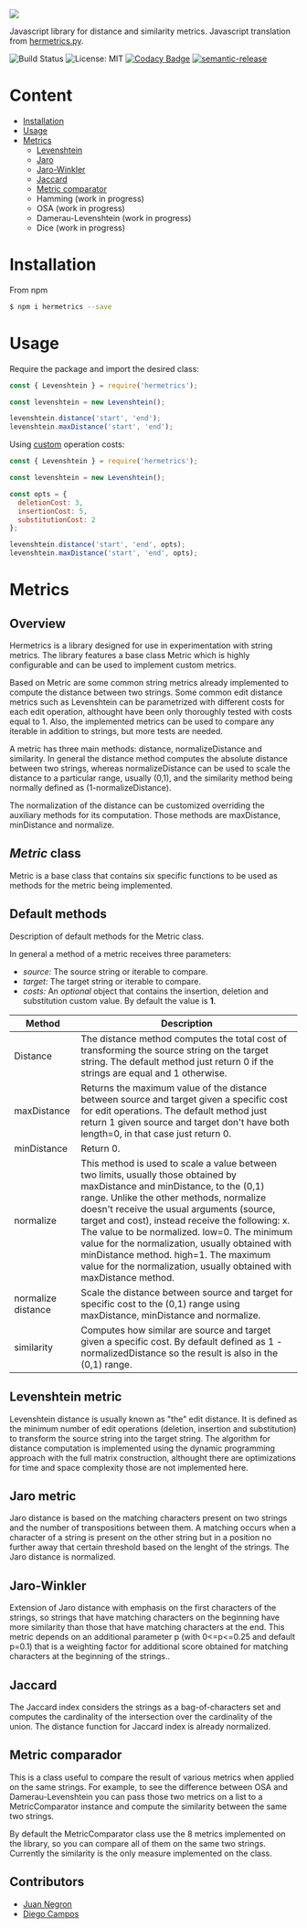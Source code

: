 ![](https://res.cloudinary.com/dlacw28m9/image/upload/v1583255567/hermetrics.js_wmbdhh.png)


Javascript library for distance and similarity metrics. Javascript translation from [hermetrics.py](https://github.com/kampamocha/hermetrics).

![Build Status](https://travis-ci.com/weylermaldonado/hermetricsjs.svg?branch=master)
![License: MIT](https://img.shields.io/badge/License-MIT-yellow.svg)
[![Codacy Badge](https://api.codacy.com/project/badge/Grade/03f72b3394744c8bb5a874d4b1156350)](https://app.codacy.com/manual/weylermaldonado/hermetricsjs?utm_source=github.com&utm_medium=referral&utm_content=weylermaldonado/hermetricsjs&utm_campaign=Badge_Grade_Dashboard)
[![semantic-release](https://img.shields.io/badge/%20%20%F0%9F%93%A6%F0%9F%9A%80-semantic--release-e10079.svg)](https://github.com/semantic-release/semantic-release)


# Content

* [Installation](#installation)
* [Usage](#usage)
* [Metrics](#metrics)
  * [Levenshtein](#levenshtein)
  * [Jaro](#jaro)
  * [Jaro-Winkler](#jaro-winkler)
  * [Jaccard](#jaccard)
  * [Metric comparator](#mc)
  * Hamming (work in progress)
  * OSA (work in progress)
  * Damerau-Levenshtein (work in progress)
  * Dice (work in progress)

# Installation <a name="installation"></a>

From npm

```bash
$ npm i hermetrics --save
```


# Usage <a name="usage"></a>

Require the package and import the desired class:
```javascript
const { Levenshtein } = require('hermetrics');

const levenshtein = new Levenshtein();

levenshtein.distance('start', 'end');
levenshtein.maxDistance('start', 'end');
```

Using [custom](#custom) operation costs:

```javascript
const { Levenshtein } = require('hermetrics');

const levenshtein = new Levenshtein();

const opts = {
  deletionCost: 3,
  insertionCost: 5,
  substitutionCost: 2
};

levenshtein.distance('start', 'end', opts);
levenshtein.maxDistance('start', 'end', opts);
```

# Metrics <a name="metrics"></a>

## Overview

Hermetrics is a library designed for use in experimentation with string metrics. The library features a base class Metric which is highly configurable and can be used to implement custom metrics.

Based on Metric are some common string metrics already implemented to compute the distance between two strings. Some common edit distance metrics such as Levenshtein can be parametrized with different costs for each edit operation, althought have been only thoroughly tested with costs equal to 1. Also, the implemented metrics can be used to compare any iterable in addition to strings, but more tests are needed.

A metric has three main methods: distance, normalizeDistance and similarity. In general the distance method computes the absolute distance between two strings, whereas normalizeDistance can be used to scale the distance to a particular range, usually (0,1), and the similarity method being normally defined as (1-normalizeDistance).

The normalization of the distance can be customized overriding the auxiliary methods for its computation. Those methods are maxDistance, minDistance and normalize.

## *Metric* class

Metric is a base class that contains six specific functions to be used as methods for the metric being implemented. 

## Default methods <a name="custom"></a>

Description of default methods for the Metric class.

In general a method of a metric receives three parameters:

- *source:* The source string or iterable to compare.
- *target:* The target string or iterable to compare.
- *costs:* An *optional* object that contains the insertion, deletion and substitution custom value. By default the value is **1**.

|Method | Description |
|--------|-------------|
|Distance| The distance method computes the total cost of transforming the source string on the target string. The default method just return 0 if the strings are equal and 1 otherwise.|
|maxDistance| Returns the maximum value of the distance between source and target given a specific cost for edit operations. The default method just return 1 given source and target don't have both length=0, in that case just return 0. |
|minDistance| Return 0.|
| normalize | This method is used to scale a value between two limits, usually those obtained by maxDistance and minDistance, to the (0,1) range. Unlike the other methods, normalize doesn't receive the usual arguments (source, target and cost), instead receive the following: x. The value to be normalized. low=0. The minimum value for the normalization, usually obtained with minDistance method. high=1. The maximum value for the normalization, usually obtained with maxDistance method. |
| normalize distance | Scale the distance between source and target for specific cost to the (0,1) range using maxDistance, minDistance and normalize. | 
| similarity | Computes how similar are source and target given a specific cost. By default defined as 1 - normalizedDistance so the result is also in the (0,1) range. |

## Levenshtein metric  <a name="levenshtein"></a>
Levenshtein distance is usually known as "the" edit distance. It is defined as the minimum number of edit operations (deletion, insertion and substitution) to transform the source string into the target string. The algorithm for distance computation is implemented using the dynamic programming approach with the full matrix construction, althought there are optimizations for time and space complexity those are not implemented here.

## Jaro metric <a name="jaro"></a>
Jaro distance is based on the matching characters present on two strings and the number of transpositions between them. A matching occurs when a character of a string is present on the other string but in a position no further away that certain threshold based on the lenght of the strings. The Jaro distance is normalized.

## Jaro-Winkler <a name="jaro-winkler"></a>
Extension of Jaro distance with emphasis on the first characters of the strings, so strings that have matching characters on the beginning have more similarity than those that have matching characters at the end. This metric depends on an additional parameter p (with 0<=p<=0.25 and default p=0.1) that is a weighting factor for additional score obtained for matching characters at the beginning of the strings..

## Jaccard <a name="jaccard"></a>
The Jaccard index considers the strings as a bag-of-characters set and computes the cardinality of the intersection over the cardinality of the union. The distance function for Jaccard index is already normalized.


## Metric comparador <a name="mc"></a>
This is a class useful to compare the result of various metrics when applied on the same strings. For example, to see the difference between OSA and Damerau-Levenshtein you can pass those two metrics on a list to a MetricComparator instance and compute the similarity between the same two strings.

By default the MetricComparator class use the 8 metrics implemented on the library, so you can compare all of them on the same two strings. Currently the similarity is the only measure implemented on the class.

## Contributors

-  [Juan Negron](https://github.com/juan-negron)
-  [Diego Campos](https://github.com/kampamocha)